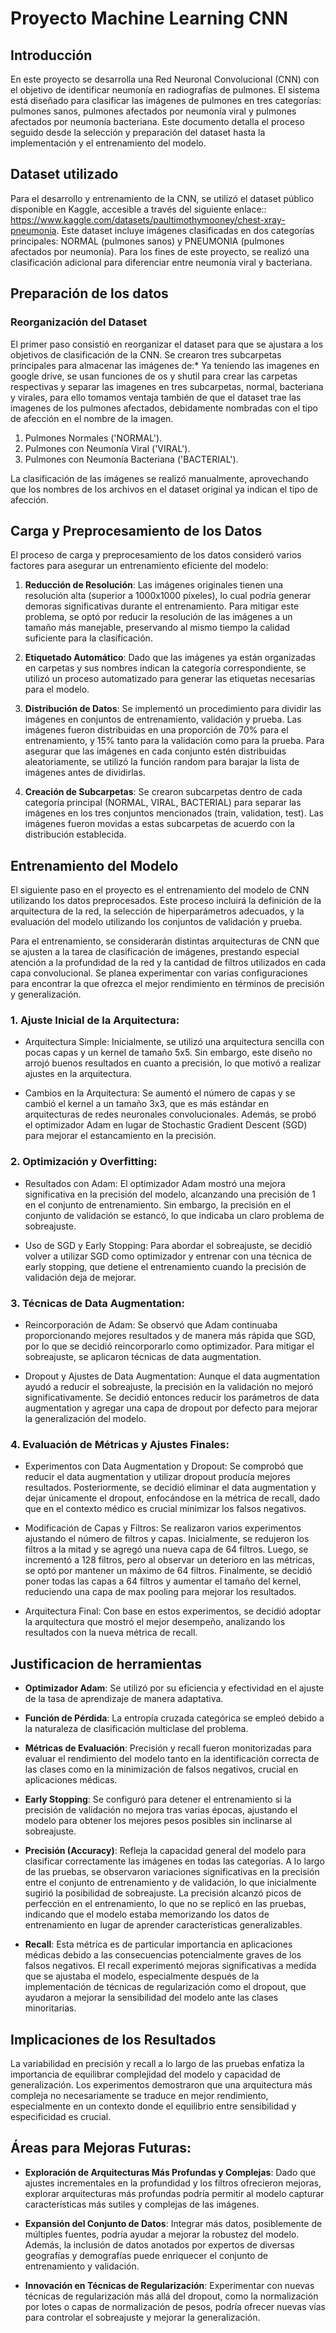 # Proyecto Machine Learning CNN
## Introducción
En este proyecto se desarrolla una Red Neuronal Convolucional (CNN) con el objetivo de identificar neumonía en radiografías de pulmones. El sistema está diseñado para clasificar las imágenes de pulmones en tres categorías: pulmones sanos, pulmones afectados por neumonía viral y pulmones afectados por neumonía bacteriana. Este documento detalla el proceso seguido desde la selección y preparación del dataset hasta la implementación y el entrenamiento del modelo.
## Dataset utilizado
Para el desarrollo y entrenamiento de la CNN, se utilizó el dataset público disponible en Kaggle, accesible a través del siguiente enlace:: https://www.kaggle.com/datasets/paultimothymooney/chest-xray-pneumonia. Este dataset incluye imágenes clasificadas en dos categorías principales: NORMAL (pulmones sanos) y PNEUMONIA (pulmones afectados por neumonía). Para los fines de este proyecto, se realizó una clasificación adicional para diferenciar entre neumonía viral y bacteriana.
## Preparación de los datos
### Reorganización del Dataset
El primer paso consistió en reorganizar el dataset para que se ajustara a los objetivos de clasificación de la CNN. Se crearon tres subcarpetas principales para almacenar las imágenes de:* Ya teniendo las imagenes en google drive, se usan funciones de os y shutil para crear las carpetas respectivas y separar las imagenes en tres subcarpetas, normal, bacteriana y virales, para ello tomamos ventaja también de que el dataset trae las imagenes de los pulmones afectados, debidamente nombradas con el tipo de afección en el nombre de la imagen. 
1. Pulmones Normales ('NORMAL').
2. Pulmones con Neumonía Viral ('VIRAL').
3. Pulmones con Neumonía Bacteriana ('BACTERIAL').

La clasificación de las imágenes se realizó manualmente, aprovechando que los nombres de los archivos en el dataset original ya indican el tipo de afección.
## Carga y Preprocesamiento de los Datos
El proceso de carga y preprocesamiento de los datos consideró varios factores para asegurar un entrenamiento eficiente del modelo:

1. **Reducción de Resolución**: Las imágenes originales tienen una resolución alta (superior a 1000x1000 píxeles), lo cual podría generar demoras significativas durante el entrenamiento. Para mitigar este problema, se optó por reducir la resolución de las imágenes a un tamaño más manejable, preservando al mismo tiempo la calidad suficiente para la clasificación.

2. **Etiquetado Automático**: Dado que las imágenes ya están organizadas en carpetas y sus nombres indican la categoría correspondiente, se utilizó un proceso automatizado para generar las etiquetas necesarias para el modelo.
   
3. **Distribución de Datos**: Se implementó un procedimiento para dividir las imágenes en conjuntos de entrenamiento, validación y prueba. Las imágenes fueron distribuidas en una proporción de 70% para el entrenamiento, y 15% tanto para la validación como para la prueba. Para asegurar que las imágenes en cada conjunto estén distribuidas aleatoriamente, se utilizó la función random para barajar la lista de imágenes antes de dividirlas.

4. **Creación de Subcarpetas**: Se crearon subcarpetas dentro de cada categoría principal (NORMAL, VIRAL, BACTERIAL) para separar las imágenes en los tres conjuntos mencionados (train, validation, test). Las imágenes fueron movidas a estas subcarpetas de acuerdo con la distribución establecida.
## Entrenamiento del Modelo
El siguiente paso en el proyecto es el entrenamiento del modelo de CNN utilizando los datos preprocesados. Este proceso incluirá la definición de la arquitectura de la red, la selección de hiperparámetros adecuados, y la evaluación del modelo utilizando los conjuntos de validación y prueba.

Para el entrenamiento, se considerarán distintas arquitecturas de CNN que se ajusten a la tarea de clasificación de imágenes, prestando especial atención a la profundidad de la red y la cantidad de filtros utilizados en cada capa convolucional. Se planea experimentar con varias configuraciones para encontrar la que ofrezca el mejor rendimiento en términos de precisión y generalización.

### 1. Ajuste Inicial de la Arquitectura:

- Arquitectura Simple: Inicialmente, se utilizó una arquitectura sencilla con pocas capas y un kernel de tamaño 5x5. Sin embargo, este diseño no arrojó buenos resultados en cuanto a precisión, lo que motivó a realizar ajustes en la arquitectura.
  
- Cambios en la Arquitectura: Se aumentó el número de capas y se cambió el kernel a un tamaño 3x3, que es más estándar en arquitecturas de redes neuronales convolucionales. Además, se probó el optimizador Adam en lugar de Stochastic Gradient Descent (SGD) para mejorar el estancamiento en la precisión.

### 2. Optimización y Overfitting:

- Resultados con Adam: El optimizador Adam mostró una mejora significativa en la precisión del modelo, alcanzando una precisión de 1 en el conjunto de entrenamiento. Sin embargo, la precisión en el conjunto de validación se estancó, lo que indicaba un claro problema de sobreajuste.
  
- Uso de SGD y Early Stopping: Para abordar el sobreajuste, se decidió volver a utilizar SGD como optimizador y entrenar con una técnica de early stopping, que detiene el entrenamiento cuando la precisión de validación deja de mejorar.

### 3. Técnicas de Data Augmentation:

- Reincorporación de Adam: Se observó que Adam continuaba proporcionando mejores resultados y de manera más rápida que SGD, por lo que se decidió reincorporarlo como optimizador. Para mitigar el sobreajuste, se aplicaron técnicas de data augmentation.
  
- Dropout y Ajustes de Data Augmentation: Aunque el data augmentation ayudó a reducir el sobreajuste, la precisión en la validación no mejoró significativamente. Se decidió entonces reducir los parámetros de data augmentation y agregar una capa de dropout por defecto para mejorar la generalización del modelo.

### 4. Evaluación de Métricas y Ajustes Finales:

- Experimentos con Data Augmentation y Dropout: Se comprobó que reducir el data augmentation y utilizar dropout producía mejores resultados. Posteriormente, se decidió eliminar el data augmentation y dejar únicamente el dropout, enfocándose en la métrica de recall, dado que en el contexto médico es crucial minimizar los falsos negativos.
  
- Modificación de Capas y Filtros: Se realizaron varios experimentos ajustando el número de filtros y capas. Inicialmente, se redujeron los filtros a la mitad y se agregó una nueva capa de 64 filtros. Luego, se incrementó a 128 filtros, pero al observar un deterioro en las métricas, se optó por mantener un máximo de 64 filtros. Finalmente, se decidió poner todas las capas a 64 filtros y aumentar el tamaño del kernel, reduciendo una capa de max pooling para mejorar los resultados.
  
- Arquitectura Final: Con base en estos experimentos, se decidió adoptar la arquitectura que mostró el mejor desempeño, analizando los resultados con la nueva métrica de recall.

## Justificacion de herramientas

- **Optimizador Adam**: Se utilizó por su eficiencia y efectividad en el ajuste de la tasa de aprendizaje de manera adaptativa.

- **Función de Pérdida**: La entropía cruzada categórica se empleó debido a la naturaleza de clasificación multiclase del problema.

- **Métricas de Evaluación**: Precisión y recall fueron monitorizadas para evaluar el rendimiento del modelo tanto en la identificación correcta de las clases como en la minimización de falsos negativos, crucial en aplicaciones médicas.

- **Early Stopping**: Se configuró para detener el entrenamiento si la precisión de validación no mejora tras varias épocas, ajustando el modelo para obtener los mejores pesos posibles sin inclinarse al sobreajuste.

- **Precisión (Accuracy)**: Refleja la capacidad general del modelo para clasificar correctamente las imágenes en todas las categorías. A lo largo de las pruebas, se observaron variaciones significativas en la precisión entre el conjunto de entrenamiento y de validación, lo que inicialmente sugirió la posibilidad de sobreajuste. La precisión alcanzó picos de perfección en el entrenamiento, lo que no se replicó en las pruebas, indicando que el modelo estaba memorizando los datos de entrenamiento en lugar de aprender características generalizables.

- **Recall**: Esta métrica es de particular importancia en aplicaciones médicas debido a las consecuencias potencialmente graves de los falsos negativos. El recall experimentó mejoras significativas a medida que se ajustaba el modelo, especialmente después de la implementación de técnicas de regularización como el dropout, que ayudaron a mejorar la sensibilidad del modelo ante las clases minoritarias.

## Implicaciones de los Resultados

La variabilidad en precisión y recall a lo largo de las pruebas enfatiza la importancia de equilibrar complejidad del modelo y capacidad de generalización. Los experimentos demostraron que una arquitectura más compleja no necesariamente se traduce en mejor rendimiento, especialmente en un contexto donde el equilibrio entre sensibilidad y especificidad es crucial.

## Áreas para Mejoras Futuras:

- **Exploración de Arquitecturas Más Profundas y Complejas**: Dado que ajustes incrementales en la profundidad y los filtros ofrecieron mejoras, explorar arquitecturas más profundas podría permitir al modelo capturar características más sutiles y complejas de las imágenes.

- **Expansión del Conjunto de Datos**: Integrar más datos, posiblemente de múltiples fuentes, podría ayudar a mejorar la robustez del modelo. Además, la inclusión de datos anotados por expertos de diversas geografías y demografías puede enriquecer el conjunto de entrenamiento y validación.

- **Innovación en Técnicas de Regularización**: Experimentar con nuevas técnicas de regularización más allá del dropout, como la normalización por lotes o capas de normalización de pesos, podría ofrecer nuevas vías para controlar el sobreajuste y mejorar la generalización.
